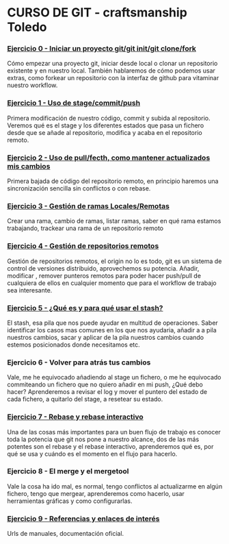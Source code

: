 # CURSO DE GIT - craftsmanship Toledo


### [Ejercicio 0 - Iniciar un proyecto git/git init/git clone/fork](ejercicios/zero/cero.md)

Cómo empezar una proyecto git, iniciar desde local o clonar un repositorio existente y en nuestro local. También hablaremos de cómo podemos usar extras, como forkear un repositorio con la interfaz de github para vitaminar nuestro workflow.

### [Ejercicio 1 - Uso de stage/commit/push](ejercicios/uno/uno.md)

Primera modificación de nuestro código, commit y subida al repositorio. Veremos qué es el stage y los diferentes estados que pasa un fichero desde que se añade al repositorio, modifica y acaba en el repositorio remoto.

### [Ejercicio 2 - Uso de pull/fecth, como mantener actualizados mis cambios](ejercicios/dos/dos.md)

Primera bajada de código del repositorio remoto, en principio haremos una sincronización sencilla sin conflictos o con rebase.

### [Ejercicio 3 - Gestión de ramas Locales/Remotas](ejercicios/tres/tres.md)

Crear una rama, cambio de ramas, listar ramas, saber en qué rama estamos trabajando, trackear una rama de un repositorio remoto

### [Ejercicio 4 - Gestión de repositorios remotos](ejercicios/cuatro/cuatro.md)

Gestión de repositorios remotos, el origin no lo es todo, git es un sistema de control de versiones distribuido, aprovechemos su potencia. Añadir, modificar , remover punteros remotos para poder hacer push/pull de cualquiera de ellos en cualquier momento que para el workflow de trabajo sea interesante.

### [Ejercicio 5 - ¿Qué es y para qué usar el stash?](ejercicios/cinco/cinco.md)

El stash, esa pila que nos puede ayudar en multitud de operaciones. Saber identificar los casos mas comunes en los que nos ayudaria, añadir a a pila nuestros cambios, sacar y aplicar de la pila nuestros cambios cuando estemos posicionados donde necesitamos etc.

### Ejercicio 6 - Volver para atrás tus cambios

Vale, me he equivocado añadiendo al stage un fichero, o me he equivocado commiteando un fichero que no quiero añadir en mi push, ¿Qué debo hacer? Aprenderemos a revisar el log y mover el puntero del estado de cada fichero, a quitarlo del stage, a resetear su estado.

### [Ejercicio 7 - Rebase y rebase interactivo](ejercicios/siete/siete.md)

Una de las cosas más importantes para un buen flujo de trabajo es conocer toda la potencia que git nos pone a nuestro alcance, dos de las más potentes son el rebase y el rebase interactivo, aprenderemos qué es, por qué se usa y cuándo es el momento en el flujo para hacerlo.

### Ejercicio 8 - El merge y el mergetool

Vale la cosa ha ido mal, es normal, tengo conflictos al actualizarme en algún fichero, tengo que mergear, aprenderemos como hacerlo, usar herramientas gráficas y como configurarlas.

### [Ejercicio 9 - Referencias y enlaces de interés](ejercicios/nueve/nueve.md)

Urls de manuales, documentación oficial.